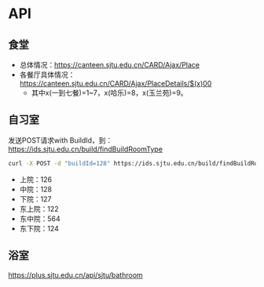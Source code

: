 # API

## 食堂

* 总体情况：https://canteen.sjtu.edu.cn/CARD/Ajax/Place
* 各餐厅具体情况：https://canteen.sjtu.edu.cn/CARD/Ajax/PlaceDetails/$(x)00
  * 其中x(一到七餐)=1~7，x(哈乐)=8，x(玉兰苑)=9。

## 自习室

发送POST请求with BuildId，到：https://ids.sjtu.edu.cn/build/findBuildRoomType

```bash
curl -X POST -d "buildId=128" https://ids.sjtu.edu.cn/build/findBuildRoomType
```

* 上院：126
* 中院：128
* 下院：127
* 东上院：122
* 东中院：564
* 东下院：124

## 浴室

https://plus.sjtu.edu.cn/api/sjtu/bathroom
